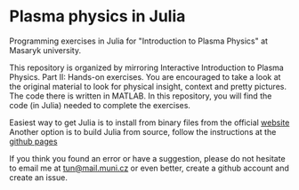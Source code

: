 # Plasma physics in Julia

Programming exercises in Julia for "Introduction to Plasma Physics" at Masaryk university.

This repository is organized by mirroring Interactive Introduction to Plasma Physics. Part II: Hands-on exercises. You are encouraged to take a look at the original material to look for physical insight, context and pretty pictures. The code there is written in MATLAB. In this repository, you will find the code (in Julia) needed to complete the exercises.

Easiest way to get Julia is to install from binary files from the official [website](https://julialang.org/downloads/)
Another option is to build Julia from source, follow the instructions at the [github pages](https://github.com/JuliaLang/julia)

If you think you found an error or have a suggestion, please do not hesitate to email me at tun@mail.muni.cz or even better, create a github account and create an issue.
